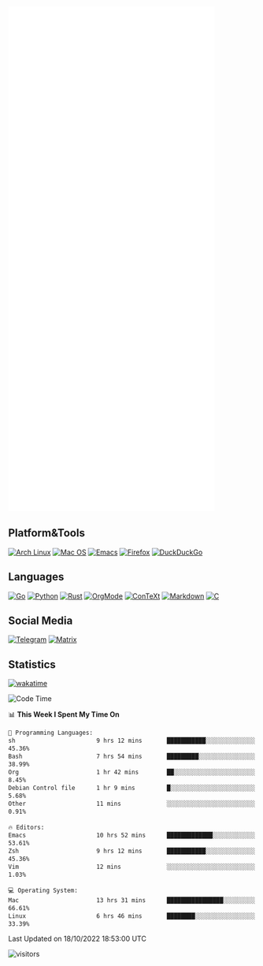 ![Metrics](https://github.com/SteamedFish/SteamedFish/blob/master/github-metrics.svg)

## Platform&Tools

[![Arch Linux](https://img.shields.io/badge/ArchLinux-1793D1?logo=arch-linux&logoColor=fff&style=flat-square)](https://archlinux.org/)
[![Mac OS](https://img.shields.io/badge/MacOS-000000?style=flat-square&logo=macos&logoColor=F0F0F0)](https://www.apple.com/macos/)
[![Emacs](https://img.shields.io/badge/Emacs-%237F5AB6.svg?&style=flat-square&logo=gnu-emacs&logoColor=white)](https://www.gnu.org/software/emacs/)
[![Firefox](https://img.shields.io/badge/Firefox-FF7139?style=flat-square&logo=Firefox-Browser&logoColor=white)](https://firefox.com/)
[![DuckDuckGo](https://img.shields.io/badge/DuckDuckGo-DE5833?style=flat-square&logo=DuckDuckGo&logoColor=white)](https://duckduckgo.com/)

## Languages

[![Go](https://img.shields.io/badge/Golang-%2300ADD8.svg?style=flat-square&logo=go&logoColor=white)](https://golang.org/)
[![Python](https://img.shields.io/badge/Python-3670A0?style=flat-square&logo=python&logoColor=ffdd54)](https://www.python.org/)
[![Rust](https://img.shields.io/badge/Rust-%23000000.svg?style=flat-square&logo=rust&logoColor=white)](https://www.rust-lang.org/)
[![OrgMode](https://img.shields.io/badge/OrgMode-%23000000.svg?style=flat-square&logo=org&logoColor=white)](https://orgmode.org/)
[![ConTeXt](https://img.shields.io/badge/ConTeXt-%23008080.svg?style=flat-square&logo=latex&logoColor=white)](https://contextgarden.net/)
[![Markdown](https://img.shields.io/badge/MarkDown-%23000000.svg?style=flat-square&logo=markdown&logoColor=white)](https://daringfireball.net/projects/markdown/)
[![C](https://img.shields.io/badge/C-%2300599C.svg?style=flat-square&logo=c&logoColor=white)](https://www.iso.org/standard/74528.html)

## Social Media
[![Telegram](https://img.shields.io/badge/SteamedFish-2CA5E0?style=social&logo=telegram&logoColor=white)](https://t.me/SteamedFish)
[![Matrix](https://img.shields.io/badge/SteamedFish-2CA5E0?style=social&logo=matrix&logoColor=black)](https://matrix.to/#/@i:steamedfish.org)

## Statistics
[![wakatime](https://wakatime.com/badge/user/168280d6-fcf2-4b4f-ad3a-dc4612f35b38.svg)](https://wakatime.com/@168280d6-fcf2-4b4f-ad3a-dc4612f35b38)

<!--START_SECTION:waka-->
![Code Time](http://img.shields.io/badge/Code%20Time-2%2C072%20hrs%2040%20mins-blue)

📊 **This Week I Spent My Time On** 

```text
💬 Programming Languages: 
sh                       9 hrs 12 mins       ███████████░░░░░░░░░░░░░░   45.36% 
Bash                     7 hrs 54 mins       █████████░░░░░░░░░░░░░░░░   38.99% 
Org                      1 hr 42 mins        ██░░░░░░░░░░░░░░░░░░░░░░░   8.45% 
Debian Control file      1 hr 9 mins         █░░░░░░░░░░░░░░░░░░░░░░░░   5.68% 
Other                    11 mins             ░░░░░░░░░░░░░░░░░░░░░░░░░   0.91%

🔥 Editors: 
Emacs                    10 hrs 52 mins      █████████████░░░░░░░░░░░░   53.61% 
Zsh                      9 hrs 12 mins       ███████████░░░░░░░░░░░░░░   45.36% 
Vim                      12 mins             ░░░░░░░░░░░░░░░░░░░░░░░░░   1.03%

💻 Operating System: 
Mac                      13 hrs 31 mins      ████████████████░░░░░░░░░   66.61% 
Linux                    6 hrs 46 mins       ████████░░░░░░░░░░░░░░░░░   33.39%

```


 Last Updated on 18/10/2022 18:53:00 UTC
<!--END_SECTION:waka-->

![visitors](https://visitor-badge.laobi.icu/badge?page_id=SteamedFish.SteamedFish)
